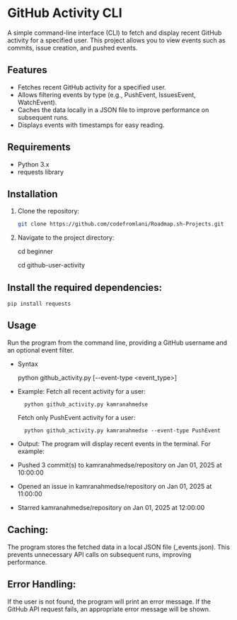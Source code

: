 # GitHub Activity CLI

A simple command-line interface (CLI) to fetch and display recent GitHub activity for a specified user. This project allows you to view events such as commits, issue creation, and pushed events.

## Features

- Fetches recent GitHub activity for a specified user.
- Allows filtering events by type (e.g., PushEvent, IssuesEvent, WatchEvent).
- Caches the data locally in a JSON file to improve performance on subsequent runs.
- Displays events with timestamps for easy reading.

## Requirements

- Python 3.x
- requests library

## Installation

1. Clone the repository:
   ```bash
   git clone https://github.com/codefromlani/Roadmap.sh-Projects.git

2. Navigate to the project directory:

    cd beginner

    cd github-user-activity

## Install the required dependencies:

    pip install requests

## Usage

Run the program from the command line, providing a GitHub username and an optional event filter.

- Syntax

    python github_activity.py <username> [--event-type <event_type>]

- Example:
    Fetch all recent activity for a user:

        python github_activity.py kamranahmedse

    Fetch only PushEvent activity for a user:

        python github_activity.py kamranahmedse --event-type PushEvent

- Output:
The program will display recent events in the terminal. For example:

- Pushed 3 commit(s) to kamranahmedse/repository on Jan 01, 2025 at 10:00:00
- Opened an issue in kamranahmedse/repository on Jan 01, 2025 at 11:00:00
- Starred kamranahmedse/repository on Jan 01, 2025 at 12:00:00

## Caching:

The program stores the fetched data in a local JSON file (<username>_events.json). This prevents unnecessary API calls on subsequent runs, improving performance.

## Error Handling:

If the user is not found, the program will print an error message.
If the GitHub API request fails, an appropriate error message will be shown.